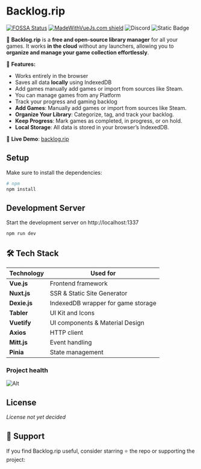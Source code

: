 # Backlog.rip
[![FOSSA Status](https://app.fossa.com/api/projects/git%2Bgithub.com%2Fgsabater%2Fbacklog.rip.svg?type=shield)](https://app.fossa.com/projects/git%2Bgithub.com%2Fgsabater%2Fbacklog.rip?ref=badge_shield) [![MadeWithVueJs.com shield](https://madewithvuejs.com/storage/repo-shields/5535-shield.svg)](https://madewithvuejs.com/p/backlogrip/shield-link)
![Discord](https://img.shields.io/discord/297380113673355264?logo=discord&logoColor=%23ffffff&label=Discord&cacheSeconds=6000)
![Static Badge](https://img.shields.io/badge/patreon-backlog.rip-ffffff?logo=patreon&logoColor=%23ffffff&label=Patreon&link=https%3A%2F%2Fpatreon.com)


🚀 **Backlog.rip** is a **free and open-source library manager** for all your games. It works **in the cloud** without any launchers, allowing you to **organize and manage your game collection effortlessly**.

📌 **Features:**
- Works entirely in the browser
- Saves all data **locally** using IndexedDB
- Add games manually add games or import from sources like Steam.
- You can manage games from any Platform
- Track your progress and gaming backlog
- **Add Games**: Manually add games or import from sources like Steam.
- **Organize Your Library**: Categorize, tag, and track your backlog.
- **Keep Progress**: Mark games as completed, in progress, or on hold.
- **Local Storage**: All data is stored in your browser’s IndexedDB.

🔗 **Live Demo**: [backlog.rip](https://backlog.rip)

## Setup

Make sure to install the dependencies:

```bash
# npm
npm install

```

## Development Server

Start the development server on http://localhost:1337

```bash
npm run dev
```

## 🛠 Tech Stack

| Technology   | Used for |
|-------------|------------|
| **Vue.js**  | Frontend framework |
| **Nuxt.js** | SSR & Static Site Generator |
| **Dexie.js** | IndexedDB wrapper for game storage |
| **Tabler** | UI Kit and Icons |
| **Vuetify** | UI components & Material Design |
| **Axios** | HTTP client |
| **Mitt.js** | Event handling |
| **Pinia** | State management |

### Project health

![Alt](https://repobeats.axiom.co/api/embed/8ad80c908f2c331683b4aa34bb542501b3332bb5.svg "Repobeats analytics image")

## License
*License not yet decided*

## 💖 Support
If you find Backlog.rip useful, consider starring ⭐ the repo or supporting the project:
